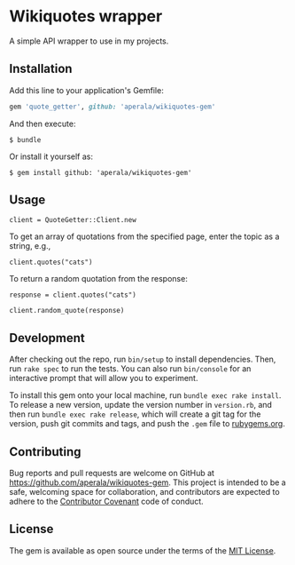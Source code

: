 # Wikiquotes wrapper
A simple API wrapper to use in my projects.

## Installation

Add this line to your application's Gemfile:

```ruby
gem 'quote_getter', github: 'aperala/wikiquotes-gem'
```

And then execute:

    $ bundle

Or install it yourself as:

    $ gem install github: 'aperala/wikiquotes-gem'

## Usage

`client = QuoteGetter::Client.new`

To get an array of quotations from the specified page, enter the topic as a string, e.g.,

`client.quotes("cats")`

To return a random quotation from the response:

`response = client.quotes("cats")`

`client.random_quote(response)`

## Development

After checking out the repo, run `bin/setup` to install dependencies. Then, run `rake spec` to run the tests. You can also run `bin/console` for an interactive prompt that will allow you to experiment.

To install this gem onto your local machine, run `bundle exec rake install`. To release a new version, update the version number in `version.rb`, and then run `bundle exec rake release`, which will create a git tag for the version, push git commits and tags, and push the `.gem` file to [rubygems.org](https://rubygems.org).

## Contributing

Bug reports and pull requests are welcome on GitHub at https://github.com/aperala/wikiquotes-gem. This project is intended to be a safe, welcoming space for collaboration, and contributors are expected to adhere to the [Contributor Covenant](contributor-covenant.org) code of conduct.


## License

The gem is available as open source under the terms of the [MIT License](http://opensource.org/licenses/MIT).

